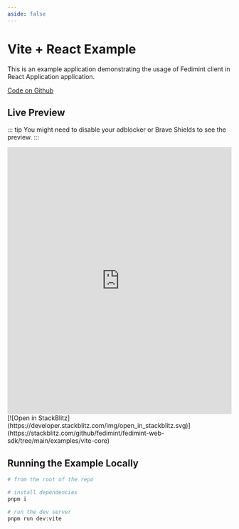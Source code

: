 ```yaml
---
aside: false
---
```


# Vite + React Example

This is an example application demonstrating the usage of Fedimint client in React Application application.

[Code on Github](https://github.com/fedimint/fedimint-web-sdk/tree/main/examples/bare-js)

## Live Preview

::: tip
You might need to disable your adblocker or Brave Shields to see the preview.
:::

<iframe src="https://stackblitz.com/github/fedimint/fedimint-web-sdk/tree/main/examples/vite-core?embed=1&file=src%2FApp.tsx" style="width: 100%; height: 600px; border: 0;"></iframe>
[![Open in StackBlitz](https://developer.stackblitz.com/img/open_in_stackblitz.svg)](https://stackblitz.com/github/fedimint/fedimint-web-sdk/tree/main/examples/vite-core)

## Running the Example Locally

```bash
# from the root of the repo

# install dependencies
pnpm i

# run the dev server
pnpm run dev:vite
```
